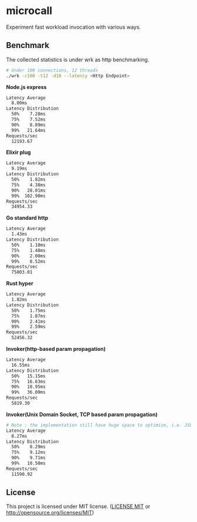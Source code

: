 # microcall

Experiment fast workload invocation with various ways.

## Benchmark

The collected statistics is under wrk as http benchmarking.

```bash
# Under 100 connections, 12 threads
./wrk -c100 -t12 -d10 --latency <Http Endpoint>
```

**Node.js express**

```bash
Latency Average
  8.00ms
Latency Distribution
  50%    7.28ms
  75%    7.52ms
  90%    8.89ms
  99%   21.64ms
Requests/sec
  12193.67
```

**Elixir plug**

```bash
Latency Average
  9.19ms
Latency Distribution
  50%    1.82ms
  75%    4.38ms
  90%   28.01ms
  99%  102.90ms
Requests/sec
  34954.33
```

**Go standard http**

```bash
Latency Average
  1.43ms
Latency Distribution
  50%    1.18ms
  75%    1.48ms
  90%    2.00ms
  99%    8.52ms
Requests/sec
  75803.01
```

**Rust hyper**

```bash
Latency Average
  1.82ms
Latency Distribution
  50%    1.75ms
  75%    1.87ms
  90%    2.41ms
  99%    2.59ms
Requests/sec
  52456.32
```

**Invoker(http-based param propagation)**

```bash
Latency Average
  16.55ms
Latency Distribution
  50%   15.15ms
  75%   16.63ms
  90%   18.95ms
  99%   36.09ms
Requests/sec
  5819.30
```

**Invoker(Unix Domain Socket, TCP based param propagation)**

```bash
# Note : the implementation still have huge space to optimize, i.e. JSON serialization.
Latency Average
  8.27ms
Latency Distribution
  50%    8.29ms
  75%    9.12ms
  90%    9.71ms
  99%   10.50ms
Requests/sec
  11590.92

```


## License

This project is licensed under MIT license. ([LICENSE MIT](https://github.com/tz70s/tiny-invoker/blob/master/LICENSE) or http://opensource.org/licenses/MIT)
